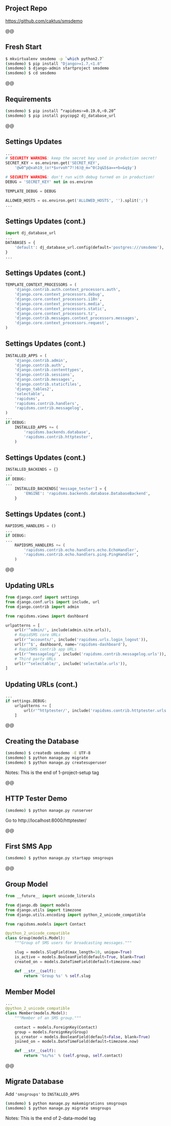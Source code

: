 ## Project Repo

https://github.com/caktus/smsdemo

@@

## Fresh Start

```bash
$ mkvirtualenv smsdemo -p `which python2.7`
(smsdemo) $ pip install "Django>=1.7,<1.8"
(smsdemo) $ django-admin startproject smsdemo
(smsdemo) $ cd smsdemo
```

@@

## Requirements

```bash
(smsdemo) $ pip install “rapidsms>=0.19.0,<0.20”
(smsdemo) $ pip install psycopg2 dj_database_url
```

@@

## Settings Updates

```python
...
# SECURITY WARNING: keep the secret key used in production secret!
SECRET_KEY = os.environ.get('SECRET_KEY',
    '@w0^p@xah19_(o!*$vrvoh^7!)6)@_m=^0(2q&5$a==+b=&q$y')

# SECURITY WARNING: don't run with debug turned on in production!
DEBUG = 'SECRET_KEY' not in os.environ

TEMPLATE_DEBUG = DEBUG

ALLOWED_HOSTS = os.environ.get('ALLOWED_HOSTS', '').split(';')
...
```


## Settings Updates (cont.)

```python
import dj_database_url
...
DATABASES = {
    'default': dj_database_url.config(default='postgres:///smsdemo'),
}
...
```


## Settings Updates (cont.)

```python
TEMPLATE_CONTEXT_PROCESSORS = (
    'django.contrib.auth.context_processors.auth',
    'django.core.context_processors.debug',
    'django.core.context_processors.i18n',
    'django.core.context_processors.media',
    'django.core.context_processors.static',
    'django.core.context_processors.tz',
    'django.contrib.messages.context_processors.messages',
    'django.core.context_processors.request',
)
```


## Settings Updates (cont.)

```python
INSTALLED_APPS = (
    'django.contrib.admin',
    'django.contrib.auth',
    'django.contrib.contenttypes',
    'django.contrib.sessions',
    'django.contrib.messages',
    'django.contrib.staticfiles',
    'django_tables2',
    'selectable',
    'rapidsms',
    'rapidsms.contrib.handlers',
    'rapidsms.contrib.messagelog',
)
...
if DEBUG:
    INSTALLED_APPS += (
        'rapidsms.backends.database',
        'rapidsms.contrib.httptester',
    )
```


## Settings Updates (cont.)

```python
INSTALLED_BACKENDS = {}
...
if DEBUG:
...
    INSTALLED_BACKENDS['message_tester'] = {
        'ENGINE': 'rapidsms.backends.database.DatabaseBackend',
    }
```


## Settings Updates (cont.)

```python
RAPIDSMS_HANDLERS = ()
...
if DEBUG:
...
    RAPIDSMS_HANDLERS += (
        'rapidsms.contrib.echo.handlers.echo.EchoHandler',
        'rapidsms.contrib.echo.handlers.ping.PingHandler',
    )
```

@@

## Updating URLs

```python
from django.conf import settings
from django.conf.urls import include, url
from django.contrib import admin

from rapidsms.views import dashboard

urlpatterns = [
    url(r'^admin/', include(admin.site.urls)),
    # RapidSMS core URLs
    url(r'^accounts/', include('rapidsms.urls.login_logout')),
    url(r'^$', dashboard, name='rapidsms-dashboard'),
    # RapidSMS contrib app URLs
    url(r'^messagelog/', include('rapidsms.contrib.messagelog.urls')),
    # Third party URLs
    url(r'^selectable/', include('selectable.urls')),
]
```


## Updating URLs (cont.)

```python
...
if settings.DEBUG:
    urlpatterns += [
        url(r'^httptester/', include('rapidsms.contrib.httptester.urls')),
    ]
```

@@

## Creating the Database

```bash
(smsdemo) $ createdb smsdemo -E UTF-8
(smsdemo) $ python manage.py migrate
(smsdemo) $ python manage.py createsuperuser
```

Notes:
This is the end of 1-project-setup tag

@@

## HTTP Tester Demo

```bash
(smsdemo) $ python manage.py runserver
```

Go to http://localhost:8000/httptester/

@@

## First SMS App

```bash
(smsdemo) $ python manage.py startapp smsgroups
```

@@

## Group Model

```python
from __future__ import unicode_literals

from django.db import models
from django.utils import timezone
from django.utils.encoding import python_2_unicode_compatible

from rapidsms.models import Contact

@python_2_unicode_compatible
class Group(models.Model):
    """Group of SMS users for broadcasting messages."""

    slug = models.SlugField(max_length=10, unique=True)
    is_active = models.BooleanField(default=True, blank=True)
    created_on = models.DateTimeField(default=timezone.now)

    def __str__(self):
        return 'Group %s' % self.slug
```


## Member Model

```python
...
@python_2_unicode_compatible
class Member(models.Model):
    """Member of an SMS group."""

    contact = models.ForeignKey(Contact)
    group = models.ForeignKey(Group)
    is_creator = models.BooleanField(default=False, blank=True)
    joined_on = models.DateTimeField(default=timezone.now)

    def __str__(self):
        return '%s/%s' % (self.group, self.contact)
```

@@

## Migrate Database

Add `'smsgroups'` to  `INSTALLED_APPS`

```bash
(smsdemo) $ python manage.py makemigrations smsgroups
(smsdemo) $ python manage.py migrate smsgroups
```

Notes:
This is the end of 2-data-model tag

